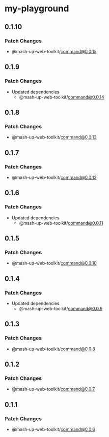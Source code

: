 # my-playground

## 0.1.10

### Patch Changes

- @mash-up-web-toolkit/command@0.0.15

## 0.1.9

### Patch Changes

- Updated dependencies
  - @mash-up-web-toolkit/command@0.0.14

## 0.1.8

### Patch Changes

- @mash-up-web-toolkit/command@0.0.13

## 0.1.7

### Patch Changes

- @mash-up-web-toolkit/command@0.0.12

## 0.1.6

### Patch Changes

- Updated dependencies
  - @mash-up-web-toolkit/command@0.0.11

## 0.1.5

### Patch Changes

- @mash-up-web-toolkit/command@0.0.10

## 0.1.4

### Patch Changes

- Updated dependencies
  - @mash-up-web-toolkit/command@0.0.9

## 0.1.3

### Patch Changes

- @mash-up-web-toolkit/command@0.0.8

## 0.1.2

### Patch Changes

- @mash-up-web-toolkit/command@0.0.7

## 0.1.1

### Patch Changes

- @mash-up-web-toolkit/command@0.0.6
